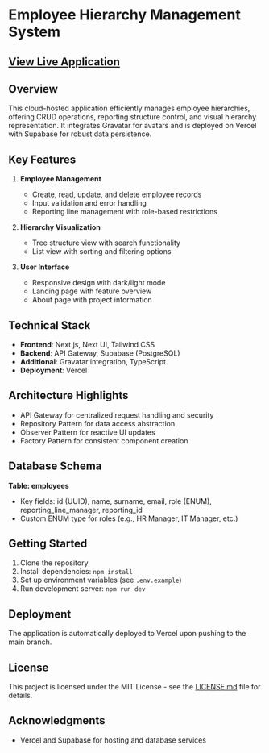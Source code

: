 # Employee Hierarchy Management System

## [View Live Application](https://vian-epiuse.vercel.app/)

## Overview

This cloud-hosted application efficiently manages employee hierarchies, offering CRUD operations, reporting structure control, and visual hierarchy representation. It integrates Gravatar for avatars and is deployed on Vercel with Supabase for robust data persistence.

## Key Features

1. **Employee Management**
   - Create, read, update, and delete employee records
   - Input validation and error handling
   - Reporting line management with role-based restrictions

2. **Hierarchy Visualization**
   - Tree structure view with search functionality
   - List view with sorting and filtering options

3. **User Interface**
   - Responsive design with dark/light mode
   - Landing page with feature overview
   - About page with project information

## Technical Stack

- **Frontend**: Next.js, Next UI, Tailwind CSS
- **Backend**: API Gateway, Supabase (PostgreSQL)
- **Additional**: Gravatar integration, TypeScript
- **Deployment**: Vercel

## Architecture Highlights

- API Gateway for centralized request handling and security
- Repository Pattern for data access abstraction
- Observer Pattern for reactive UI updates
- Factory Pattern for consistent component creation

## Database Schema

**Table: employees**
- Key fields: id (UUID), name, surname, email, role (ENUM), reporting_line_manager, reporting_id
- Custom ENUM type for roles (e.g., HR Manager, IT Manager, etc.)

## Getting Started

1. Clone the repository
2. Install dependencies: `npm install`
3. Set up environment variables (see `.env.example`)
4. Run development server: `npm run dev`

## Deployment

The application is automatically deployed to Vercel upon pushing to the main branch.

## License

This project is licensed under the MIT License - see the [LICENSE.md](LICENSE.md) file for details.

## Acknowledgments

- Vercel and Supabase for hosting and database services

